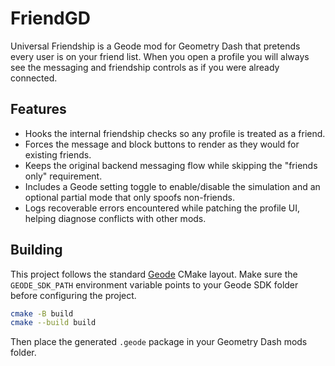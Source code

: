 # FriendGD

Universal Friendship is a Geode mod for Geometry Dash that pretends every user is on your friend list. When you open a profile you will always see the messaging and friendship controls as if you were already connected.

## Features

- Hooks the internal friendship checks so any profile is treated as a friend.
- Forces the message and block buttons to render as they would for existing friends.
- Keeps the original backend messaging flow while skipping the "friends only" requirement.
- Includes a Geode setting toggle to enable/disable the simulation and an optional partial mode that only spoofs non-friends.
- Logs recoverable errors encountered while patching the profile UI, helping diagnose conflicts with other mods.

## Building

This project follows the standard [Geode](https://github.com/geode-sdk/geode) CMake layout. Make sure the `GEODE_SDK_PATH` environment variable points to your Geode SDK folder before configuring the project.

```bash
cmake -B build
cmake --build build
```

Then place the generated `.geode` package in your Geometry Dash mods folder.
